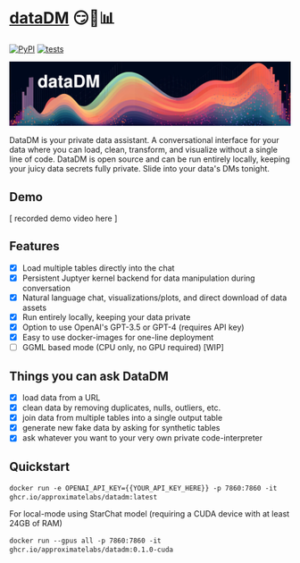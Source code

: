 # [dataDM](https://github.com/approximatelabs/datadm) 😏💬📊

[![PyPI](https://img.shields.io/pypi/v/datadm)](https://pypi.org/project/datadm/)
[![tests](https://github.com/approximatelabs/datadm/actions/workflows/test-build-publish.yml/badge.svg)](https://github.com/approximatelabs/datadm/actions/workflows/test-build-publish.yml)

![dataDM](datadm-header.png?raw=true)

DataDM is your private data assistant. A conversational interface for your data where you can load, clean, transform, and visualize without a single line of code. DataDM is open source and can be run entirely locally, keeping your juicy data secrets fully private. Slide into your data's DMs tonight.

## Demo

[ recorded demo video here ]

## Features
- [x] Load multiple tables directly into the chat
- [x] Persistent Juptyer kernel backend for data manipulation during conversation
- [x] Natural language chat, visualizations/plots, and direct download of data assets
- [x] Run entirely locally, keeping your data private
- [x] Option to use OpenAI's GPT-3.5 or GPT-4 (requires API key)
- [x] Easy to use docker-images for one-line deployment
- [ ] GGML based mode (CPU only, no GPU required) [WIP]

## Things you can ask DataDM
- [x] load data from a URL
- [x] clean data by removing duplicates, nulls, outliers, etc.
- [x] join data from multiple tables into a single output table
- [x] generate new fake data by asking for synthetic tables
- [x] ask whatever you want to your very own private code-interpreter

## Quickstart

```
docker run -e OPENAI_API_KEY={{YOUR_API_KEY_HERE}} -p 7860:7860 -it ghcr.io/approximatelabs/datadm:latest
```

For local-mode using StarChat model (requiring a CUDA device with at least 24GB of RAM)
```
docker run --gpus all -p 7860:7860 -it ghcr.io/approximatelabs/datadm:0.1.0-cuda
```

